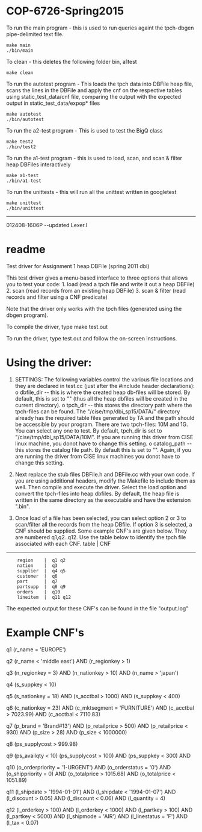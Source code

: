 # COP-6726-Spring2015

To run the main program - this is used to run queries againt the tpch-dbgen pipe-delimited text file.

	make main
	./bin/main

To clean - this deletes the following folder bin, a1test

	make clean

To run the autotest program - This loads the tpch data into DBFile heap file, scans the lines in the DBFile and apply the cnf on the respective tables using static\_test\_data/cnf file, comparing the output with the expected output in static\_test\_data/expop\* files

	make autotest
	./bin/autotest

To run the a2-test program - This is used to test the BigQ class

	make test2
	./bin/test2

To run the a1-test program - this is used to load, scan, and scan & filter heap DBFiles interactively

	make a1-test
	./bin/a1-test

To run the unittests - this will run all the unittest written in googletest

	make unittest
	./bin/unittest

---------------------------------------------------------------------------------------
012408-1606P
--updated Lexer.l

readme 
=========
Test driver for Assignment 1 heap DBFile (spring 2011 dbi) 

This test driver gives a menu-based interface to three options that allows you to test your code:
	1. load (read a tpch file and write it out a heap DBFile)
	2. scan (read records from an existing heap DBFile)
	3. scan & filter (read records and filter using a CNF predicate)

Note that the driver only works with the tpch files (generated using the dbgen program). 

To compile the driver, type
	make test.out

To run the driver, type
	test.out
and follow the on-screen instructions.

Using the driver:
==================

1. SETTINGS: The following variables control the various file locations and they are declared in test.cc (just after the #include header declarations):
	o dbfile_dir -- this is where the created heap db-files will be stored. By default, this is set to "" (thus all the heap dbfiles will be created in the current directory).
	o tpch_dir -- this stores the directory path where the tpch-files can be found. The "/cise/tmp/dbi_sp15/DATA/" directory already has the required table files generated by TA and the path should be accessible by your program. There are two tpch-files: 10M and 1G. You can select any one to test. By default, tpch_dir is set to "/cise/tmp/dbi_sp15/DATA/10M". If you are running this driver from CISE linux machine, you donot have to change this setting. 
	o catalog_path -- this stores the catalog file path. By default this is set to "". Again, if you are running the driver from CISE linux machines you donot have to change this setting.

2. Next replace the stub files DBFile.h and DBFile.cc with your own code. If you are using additional headers, modify the Makefile to include them as well. Then compile and execute the driver. Select the load option and convert the tpch-files into heap dbfiles. By default, the heap file is written in the same directory as the executable and have the extension ".bin". 

3. Once load of a file has been selected, you can select option 2 or 3 to scan/filter all the records from the heap DBfile.  If option 3 is selected, a CNF should be supplied. Some example CNF's are given below. They are numbered q1,q2..q12. Use the table below to identify the tpch file associated with each CNF.
     	table    |   CNF
 ---------------------------------------
        region    |  q1 q2   
        nation    |  q3   
        supplier  |  q4 q5
        customer  |  q6
        part      |  q7   
        partsupp  |  q8 q9
        orders    |  q10                
        lineitem  |  q11 q12 

The expected output for these CNF's can be found in the file "output.log"

Example CNF's
================

q1 
(r_name = 'EUROPE')

q2 
(r_name < 'middle east') AND
(r_regionkey > 1)

q3 
(n_regionkey = 3) AND
(n_nationkey > 10) AND
(n_name > 'japan')

q4 
(s_suppkey < 10)

q5
(s_nationkey = 18) AND
(s_acctbal > 1000) AND
(s_suppkey < 400)

q6
(c_nationkey = 23) AND
(c_mktsegment = 'FURNITURE') AND
(c_acctbal > 7023.99) AND
(c_acctbal < 7110.83)


q7 
(p_brand = 'Brand#13') AND
(p_retailprice > 500) AND
(p_retailprice < 930) AND
(p_size > 28) AND
(p_size < 1000000)

q8 
(ps_supplycost > 999.98)

q9 
(ps_availqty < 10)
(ps_supplycost > 100) AND
(ps_suppkey < 300) AND

q10 
(o_orderpriority = '1-URGENT') AND
(o_orderstatus = '0') AND
(o_shippriority = 0) AND
(o_totalprice > 1015.68) AND
(o_totalprice < 1051.89)

q11
(l_shipdate > '1994-01-01') AND
(l_shipdate < '1994-01-07') AND
(l_discount > 0.05) AND
(l_discount < 0.06) AND
(l_quantity = 4) 


q12
(l_orderkey > 100) AND
(l_orderkey < 1000) AND
(l_partkey > 100) AND
(l_partkey < 5000) AND
(l_shipmode = 'AIR') AND
(l_linestatus = 'F') AND
(l_tax < 0.07)
